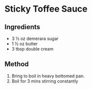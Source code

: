 
# Sticky Toffee Sauce #

## Ingredients

- 3 ½ oz demerara sugar
- 1 ½ oz butter
- 3 tbsp double cream

## Method

1. Bring to boil in heavy bottomed pan.
2. Boil for 3 mins stirring constantly

